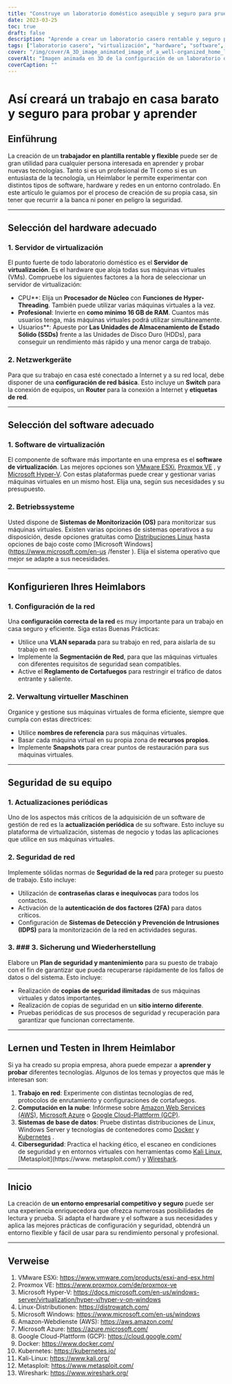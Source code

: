 ```yaml
---
title: "Construye un laboratorio doméstico asequible y seguro para pruebas y aprendizaje informático"
date: 2023-03-25
toc: true
draft: false
description: "Aprende a crear un laboratorio casero rentable y seguro para adquirir experiencia práctica en TI, experimentando con conceptos de software, hardware y redes."
tags: ["laboratorio casero", "virtualización", "hardware", "software", "redes", "seguridad", "aprendizaje", "pruebas", "profesional de TI", "entusiasta de la tecnología", "VMware", "Proxmox", "Hyper-V", "Linux", "Windows", "configuración de red", "gestión de máquinas virtuales", "copia de seguridad y recuperación", "computación en la nube", "ciberseguridad"].
cover: "/img/cover/A_3D_image_animated_image_of_a_well-organized_home_lab_setup.png"
coverAlt: "Imagen animada en 3D de la configuración de un laboratorio doméstico bien organizado, que incluye un rack de servidores, equipos de red y varias pantallas que muestran máquinas virtuales, mapas de red y funciones de seguridad, todo ello en un acogedor entorno doméstico."
coverCaption: ""
---
```



 # Así creará un trabajo en casa barato y seguro para probar y aprender
 
 ## Einführung
 
 La creación de un **trabajador en plantilla rentable y flexible** puede ser de gran utilidad para cualquier persona interesada en aprender y probar nuevas tecnologías. Tanto si es un profesional de TI como si es un entusiasta de la tecnología, un Heimlabor le permite experimentar con distintos tipos de software, hardware y redes en un entorno controlado. En este artículo le guiamos por el proceso de creación de su propia casa, sin tener que recurrir a la banca ni poner en peligro la seguridad.
 
 ______
 
 ## Selección del hardware adecuado
 
 ### 1. Servidor de virtualización
 
 El punto fuerte de todo laboratorio doméstico es el **Servidor de virtualización**. Es el hardware que aloja todas sus máquinas virtuales (VMs). Compruebe los siguientes factores a la hora de seleccionar un servidor de virtualización:
 
 - CPU**: Elija un **Procesador de Núcleo** con **Funciones de Hyper-Threading**. También puede utilizar varias máquinas virtuales a la vez.
 - **Profesional**: Invierte en **como mínimo 16 GB de RAM**. Cuantos más usuarios tenga, más máquinas virtuales podrá utilizar simultáneamente.
 - Usuarios**: Apueste por **Las Unidades de Almacenamiento de Estado Sólido (SSDs)** frente a las Unidades de Disco Duro (HDDs), para conseguir un rendimiento más rápido y una menor carga de trabajo.
 
 ### 2. Netzwerkgeräte
 
 Para que su trabajo en casa esté conectado a Internet y a su red local, debe disponer de una **configuración de red básica**. Esto incluye un **Switch** para la conexión de equipos, un **Router** para la conexión a Internet y **etiquetas de red**.
 
 ______
 
 ## Selección del software adecuado
 
 ### 1. Software de virtualización
 
 El componente de software más importante en una empresa es el **software de virtualización**. Las mejores opciones son [VMware ESXi](https://www.vmware.com/products/esxi-and-esx.html), [Proxmox VE](https://www.proxmox.com/en/proxmox-ve) , y [Microsoft Hyper-V](https://docs.microsoft.com/en-us/windows-server/virtualization/hyper-v/hyper-v-on-windows). Con estas plataformas puede crear y gestionar varias máquinas virtuales en un mismo host. Elija una, según sus necesidades y su presupuesto.
 
 ### 2. Betriebssysteme
 
 Usted dispone de **Sistemas de Monitorización (OS)** para monitorizar sus máquinas virtuales. Existen varias opciones de sistemas operativos a su disposición, desde opciones gratuitas como [Distribuciones Linux](https://distrowatch.com/) hasta opciones de bajo coste como [Microsoft Windows](https://www.microsoft.com/en-us /fenster ). Elija el sistema operativo que mejor se adapte a sus necesidades.
 
 ______
 
 ## Konfigurieren Ihres Heimlabors
 
 ### 1. Configuración de la red
 
 Una **configuración correcta de la red** es muy importante para un trabajo en casa seguro y eficiente. Siga estas Buenas Prácticas:
 
 - Utilice una **VLAN separada** para su trabajo en red, para aislarla de su trabajo en red.
 - Implemente la **Segmentación de Red**, para que las máquinas virtuales con diferentes requisitos de seguridad sean compatibles.
 - Active el **Reglamento de Cortafuegos** para restringir el tráfico de datos entrante y saliente.
 
 ### 2. Verwaltung virtueller Maschinen
 
 Organice y gestione sus máquinas virtuales de forma eficiente, siempre que cumpla con estas directrices:
 
 - Utilice **nombres de referencia** para sus máquinas virtuales.
 - Basar cada máquina virtual en su propia zona de **recursos propios**.
 - Implemente **Snapshots** para crear puntos de restauración para sus máquinas virtuales.
 
 ______
 
 ## Seguridad de su equipo
 
 ### 1. Actualizaciones periódicas
 
 Uno de los aspectos más críticos de la adquisición de un software de gestión de red es la **actualización periódica** de su software. Esto incluye su plataforma de virtualización, sistemas de negocio y todas las aplicaciones que utilice en sus máquinas virtuales.
 
 ### 2. Seguridad de red
 
 Implemente sólidas normas de **Seguridad de la red** para proteger su puesto de trabajo. Esto incluye:
 
 - Utilización de **contraseñas claras e inequívocas** para todos los contactos.
 - Activación de la **autenticación de dos factores (2FA)** para datos críticos.
 - Configuración de **Sistemas de Detección y Prevención de Intrusiones (IDPS)** para la monitorización de la red en actividades seguras.
 
 ### 3. ### 3. Sicherung und Wiederherstellung
 
 Elabore un **Plan de seguridad y mantenimiento** para su puesto de trabajo con el fin de garantizar que pueda recuperarse rápidamente de los fallos de datos o del sistema. Esto incluye:
 
 - Realización de **copias de seguridad ilimitadas** de sus máquinas virtuales y datos importantes.
 - Realización de copias de seguridad en un **sitio interno diferente**.
 - Pruebas periódicas de sus procesos de seguridad y recuperación para garantizar que funcionan correctamente.
 
 ______
 
 ## Lernen und Testen in Ihrem Heimlabor
 
 Si ya ha creado su propia empresa, ahora puede empezar a **aprender y probar** diferentes tecnologías. Algunos de los temas y proyectos que más le interesan son:
 
 1. **Trabajo en red**: Experimente con distintas tecnologías de red, protocolos de enrutamiento y configuraciones de cortafuegos.
 2. **Computación en la nube**: Infórmese sobre [Amazon Web Services (AWS)](https://aws.amazon.com/), [Microsoft Azure](https://azure.microsoft.com/) o [Google Cloud-Plattform (GCP)](https://cloud.google.com/).
 3. **Sistemas de base de datos**: Pruebe distintas distribuciones de Linux, Windows Server y tecnologías de contenedores como [Docker](https://www.docker.com/) y [Kubernetes](https://kubernetes.io/) .
 4. **Ciberseguridad**: Practica el hacking ético, el escaneo en condiciones de seguridad y en entornos virtuales con herramientas como [Kali Linux](https://www.kali.org/), [Metasploit](https://www. metasploit.com/) y [Wireshark](https://www.wireshark.org/).
 
 ______
 
 ## Inicio
 
 La creación de **un entorno empresarial competitivo y seguro** puede ser una experiencia enriquecedora que ofrezca numerosas posibilidades de lectura y prueba. Si adapta el hardware y el software a sus necesidades y aplica las mejores prácticas de configuración y seguridad, obtendrá un entorno flexible y fácil de usar para su rendimiento personal y profesional.
 
 ______
 
 ## Verweise
 
 1. VMware ESXi: <https://www.vmware.com/products/esxi-and-esx.html>
 2. Proxmox VE: <https://www.proxmox.com/de/proxmox-ve>
 3. Microsoft Hyper-V: <https://docs.microsoft.com/en-us/windows-server/virtualization/hyper-v/hyper-v-on-windows>
 4. Linux-Distributionen: <https://distrowatch.com/>
 5. Microsoft Windows: <https://www.microsoft.com/en-us/windows>
 6. Amazon-Webdienste (AWS): <https://aws.amazon.com/>
 7. Microsoft Azure: <https://azure.microsoft.com/>
 8. Google Cloud-Plattform (GCP): <https://cloud.google.com/>
 9. Docker: <https://www.docker.com/>
 10. Kubernetes: <https://kubernetes.io/>
 11. Kali-Linux: <https://www.kali.org/>
 12. Metasploit: <https://www.metasploit.com/>
 13. Wireshark: <https://www.wireshark.org/>
